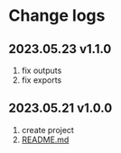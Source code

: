 # Change logs

## 2023.05.23 v1.1.0

1. fix outputs
2. fix exports

## 2023.05.21 v1.0.0

1. create project
2. [README.md](./README.md)
